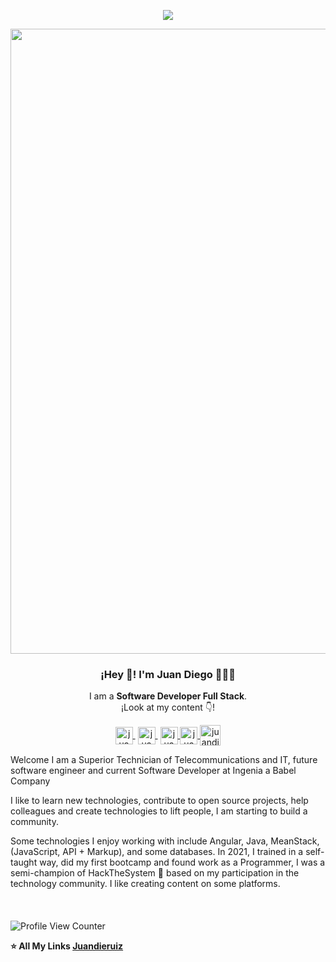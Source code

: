 <p align="center"><img src="https://i.imgur.com/A6bWGFl.gif"/></p>
<p align="center" width="300">
   <img align="center" width="1000" src="https://user-images.githubusercontent.com/77864382/154264305-a61aa97e-f211-44d1-8d8a-223a6fcf2865.png" />
   <h3 align="center">¡Hey 👋! I'm Juan Diego 👨🏻‍💻</h3> 
</p>

<p align="center">I am a <strong>Software Developer Full Stack</strong>.<br>¡Look at my content 👇!</p>
<p align="center">
   
   <a href="https://www.youtube.com/channel/UCSWB5sDPEnFsF-ya5QlzGfA" target="blank" style='margin-right:4px'>
    <img align="center" src="https://user-images.githubusercontent.com/77864382/149188366-e0283ed4-6ff3-4a79-9ae0-2ce186edd791.png" alt="juandieruiz Youtube Profile" height="28px" width="28px" />
  </a>
     <a href="https://twitch.tv/juandieruiz" target="blank" style='margin-right:4px'>
    <img align="center" src="https://user-images.githubusercontent.com/77864382/149185424-c3a54466-dc79-4e2a-b93c-204317a36030.png" alt="juandieruiz Twitch Profile" height="28px" width="28px" />
  </a>
  </a>
   
   <a href="https://medium.com/@juandieruiz">
    <img align="center" src="https://user-images.githubusercontent.com/77864382/149187168-e7301662-44a0-4f1b-9fe4-d8667c78aa8e.png" alt="juandieruiz Medium Profile" height="28px" width="28px">
  </a>    
   
   <a href="https://www.linkedin.com/in/juandieruiz/">                                                                                               
       <img align="center" src="https://user-images.githubusercontent.com/77864382/149187329-318971c0-a7fe-4cf8-b8be-9083bbaae187.png" alt="juandieruiz Linkedin Profile" height="28px" width="28px">
  </a>
  <a href="https://instagram.com/juandieruiz" target="blank">
    <img align="center" src="https://user-images.githubusercontent.com/77864382/149185934-4a7f4efa-380c-4d9a-af6a-eb6785be593d.png" alt="juandieruiz Instagram Profile" height="33px" width="33px" />
   
   
  </a>
</p>


Welcome I am a Superior Technician of Telecommunications and IT,
future software engineer and current Software Developer at Ingenia a Babel Company

I like to learn new technologies, contribute to open source projects, help colleagues and create technologies to lift people, I am starting to build a community.

Some technologies I enjoy working with include Angular, Java, MeanStack, (JavaScript, API + Markup), and some databases.
In 2021, I trained in a self-taught way, did my first bootcamp and found work as a Programmer, I was a semi-champion of HackTheSystem 🌟 based on my participation in the technology community. I like creating content on some platforms.
<br><br><br><br>
![Profile View Counter](https://komarev.com/ghpvc/?username=juandieruiz)
<!-- ## Software Skills 🌎: <a href="https://github.com/Juandieruiz"><img align="left" width="150" height="150" src="https://lh3.googleusercontent.com/a-/AOh14GhESivTPOGlZXYP2JD1t7DTVtLkMN3YJeMFfHW6=s288-p-rw-no"></a>
 - Soon...
  <br>
  <br>
  <hr>
   -->
  

**⭐️ All My Links [Juandieruiz](https://allmylinks.com/juandieruiz)**
